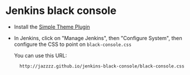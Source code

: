 Jenkins black console
=====================

- Install the [Simple Theme Plugin][simple_theme]
- In Jenkins, click on "Manage Jenkins", then "Configure System", then configure the CSS to point on `black-console.css`

    You can use this URL:

        http://jazzzz.github.io/jenkins-black-console/black-console.css

[simple_theme]: https://wiki.jenkins-ci.org/display/JENKINS/Simple+Theme+Plugin
